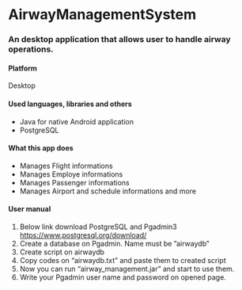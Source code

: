 # AirwayManagementSystem

<h3> An desktop application that allows user to handle airway operations. </h3>

<h4> Platform </h4>

<p> Desktop </p>

<h4> Used languages, libraries and others </h4>

<ul>
  <li> Java for native Android application </li>
  <li> PostgreSQL </li>
</ul>

<h4> What this app does </h4>
<ul>
  <li> Manages Flight informations </li>
  <li> Manages Employe informations </li>
  <li> Manages Passenger informations </li>
  <li> Manages Airport and schedule informations and more </li>
  </ul>

<h4> User manual </h4>
<ol>
<li> Below link download PostgreSQL and Pgadmin3</li>
<a href="https://www.postgresql.org/download/"> https://www.postgresql.org/download/ </a>
<li> Create a database on Pgadmin. Name must be ”airwaydb” </li>
<li> Create script on airwaydb </li>
<li> Copy codes on “airwaydb.txt” and paste them to created script </li>
<li> Now you can run “airway_management.jar” and start to use them. </li>
<li> Write your Pgadmin user name and password on opened page. </li>
</ol>
